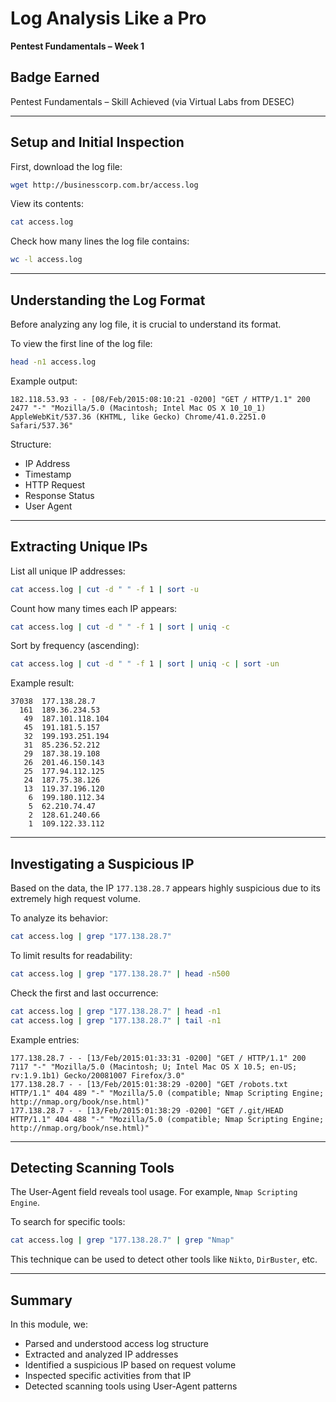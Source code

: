 # Log Analysis Like a Pro  
**Pentest Fundamentals – Week 1**

## Badge Earned  
Pentest Fundamentals – Skill Achieved (via Virtual Labs from DESEC)

---

## Setup and Initial Inspection

First, download the log file:

```bash
wget http://businesscorp.com.br/access.log
```

View its contents:

```bash
cat access.log
```

Check how many lines the log file contains:

```bash
wc -l access.log
```

---

## Understanding the Log Format

Before analyzing any log file, it is crucial to understand its format.

To view the first line of the log file:

```bash
head -n1 access.log
```

Example output:

```
182.118.53.93 - - [08/Feb/2015:08:10:21 -0200] "GET / HTTP/1.1" 200 2477 "-" "Mozilla/5.0 (Macintosh; Intel Mac OS X 10_10_1) AppleWebKit/537.36 (KHTML, like Gecko) Chrome/41.0.2251.0 Safari/537.36"
```

Structure:
- IP Address
- Timestamp
- HTTP Request
- Response Status
- User Agent

---

## Extracting Unique IPs

List all unique IP addresses:

```bash
cat access.log | cut -d " " -f 1 | sort -u
```

Count how many times each IP appears:

```bash
cat access.log | cut -d " " -f 1 | sort | uniq -c
```

Sort by frequency (ascending):

```bash
cat access.log | cut -d " " -f 1 | sort | uniq -c | sort -un
```

Example result:

```
37038  177.138.28.7
  161  189.36.234.53
   49  187.101.118.104
   45  191.181.5.157
   32  199.193.251.194
   31  85.236.52.212
   29  187.38.19.108
   26  201.46.150.143
   25  177.94.112.125
   24  187.75.38.126
   13  119.37.196.120
    6  199.180.112.34
    5  62.210.74.47
    2  128.61.240.66
    1  109.122.33.112
```

---

## Investigating a Suspicious IP

Based on the data, the IP `177.138.28.7` appears highly suspicious due to its extremely high request volume.

To analyze its behavior:

```bash
cat access.log | grep "177.138.28.7"
```

To limit results for readability:

```bash
cat access.log | grep "177.138.28.7" | head -n500
```

Check the first and last occurrence:

```bash
cat access.log | grep "177.138.28.7" | head -n1
cat access.log | grep "177.138.28.7" | tail -n1
```

Example entries:

```
177.138.28.7 - - [13/Feb/2015:01:33:31 -0200] "GET / HTTP/1.1" 200 7117 "-" "Mozilla/5.0 (Macintosh; U; Intel Mac OS X 10.5; en-US; rv:1.9.1b1) Gecko/20081007 Firefox/3.0"
177.138.28.7 - - [13/Feb/2015:01:38:29 -0200] "GET /robots.txt HTTP/1.1" 404 489 "-" "Mozilla/5.0 (compatible; Nmap Scripting Engine; http://nmap.org/book/nse.html)"
177.138.28.7 - - [13/Feb/2015:01:38:29 -0200] "GET /.git/HEAD HTTP/1.1" 404 488 "-" "Mozilla/5.0 (compatible; Nmap Scripting Engine; http://nmap.org/book/nse.html)"
```

---

## Detecting Scanning Tools

The User-Agent field reveals tool usage. For example, `Nmap Scripting Engine`.

To search for specific tools:

```bash
cat access.log | grep "177.138.28.7" | grep "Nmap"
```

This technique can be used to detect other tools like `Nikto`, `DirBuster`, etc.

---

## Summary

In this module, we:

- Parsed and understood access log structure
- Extracted and analyzed IP addresses
- Identified a suspicious IP based on request volume
- Inspected specific activities from that IP
- Detected scanning tools using User-Agent patterns
